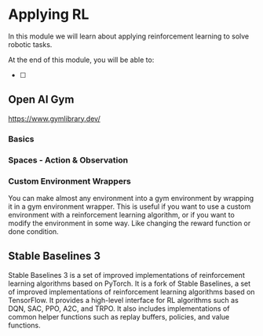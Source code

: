 # Applying RL

In this module we will learn about applying reinforcement learning to solve robotic tasks.

At the end of this module, you will be able to:

- [ ] 

## Open AI Gym	

https://www.gymlibrary.dev/



### Basics
### Spaces - Action & Observation
### Custom Environment Wrappers

You can make almost any environment into a gym environment by wrapping it in a gym environment wrapper. This is useful if you want to use a custom environment with a reinforcement learning algorithm, or if you want to modify the environment in some way. Like changing the reward function or done condition.

## Stable Baselines 3	

Stable Baselines 3 is a set of improved implementations of reinforcement learning algorithms based on PyTorch. It is a fork of Stable Baselines, a set of improved implementations of reinforcement learning algorithms based on TensorFlow. It provides a high-level interface for RL algorithms such as DQN, SAC, PPO, A2C, and TRPO. It also includes implementations of common helper functions such as replay buffers, policies, and value functions.


